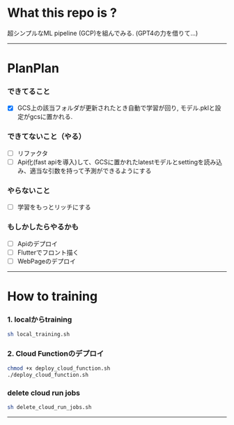 # What this repo is ?
超シンプルなML pipeline (GCP)を組んでみる. (GPT4の力を借りて...)

---
# PlanPlan

### できてること
- [x] GCS上の該当フォルダが更新されたとき自動で学習が回り, モデル.pklと設定がgcsに置かれる.



### できてないこと（やる）
- [ ] リファクタ
- [ ] Api化(fast apiを導入)して、GCSに置かれたlatestモデルとsettingを読み込み、適当な引数を持って予測ができるようにする

### やらないこと
- [ ] 学習をもっとリッチにする

### もしかしたらやるかも
- [ ] Apiのデプロイ
- [ ] Flutterでフロント描く
- [ ] WebPageのデプロイ

---
# How to training

### 1. localからtraining
```bash
sh local_training.sh
```

### 2. Cloud Functionのデプロイ
```bash
chmod +x deploy_cloud_function.sh
./deploy_cloud_function.sh
```

### delete cloud run jobs
```bash
sh delete_cloud_run_jobs.sh
```

---
